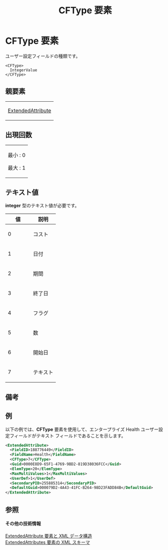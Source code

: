 ﻿---
title: CFType 要素
TOCTitle: CFType 要素
ms:assetid: c4a58f3b-68ef-419f-9d73-1a50b5bc019e
ms:mtpsurl: https://msdn.microsoft.com/ja-jp/library/Bb968675(v=office.12)
ms:contentKeyID: 16746349
ms.date: 06/30/2008
mtps_version: v=office.12
dev_langs:
- xml
ms.translationtype: HT
---

# CFType 要素

ユーザー設定フィールドの種類です。

    <CFType>
      IntegerValue
    </CFType>

## 親要素

<table>
<colgroup>
<col style="width: 100%" />
</colgroup>
<tbody>
<tr class="odd">
<td><p><a href="extendedattribute-element.md">ExtendedAttribute</a></p></td>
</tr>
</tbody>
</table>


## 出現回数


<table>
<colgroup>
<col style="width: 100%" />
</colgroup>
<tbody>
<tr class="odd">
<td><p>最小 : 0</p>
<p>最大 : 1</p></td>
</tr>
</tbody>
</table>


## テキスト値

**integer** 型のテキスト値が必要です。

<table>
<colgroup>
<col style="width: 50%" />
<col style="width: 50%" />
</colgroup>
<thead>
<tr class="header">
<th>値</th>
<th>説明</th>
</tr>
</thead>
<tbody>
<tr class="odd">
<td><p>0</p></td>
<td><p>コスト</p></td>
</tr>
<tr class="even">
<td><p>1</p></td>
<td><p>日付</p></td>
</tr>
<tr class="odd">
<td><p>2</p></td>
<td><p>期間</p></td>
</tr>
<tr class="even">
<td><p>3</p></td>
<td><p>終了日</p></td>
</tr>
<tr class="odd">
<td><p>4</p></td>
<td><p>フラグ</p></td>
</tr>
<tr class="even">
<td><p>5</p></td>
<td><p>数</p></td>
</tr>
<tr class="odd">
<td><p>6</p></td>
<td><p>開始日</p></td>
</tr>
<tr class="even">
<td><p>7</p></td>
<td><p>テキスト</p></td>
</tr>
</tbody>
</table>


## 備考

## 例

以下の例では、**CFType** 要素を使用して、エンタープライズ Health ユーザー設定フィールドがテキスト フィールドであることを示します。

``` xml
<ExtendedAttribute>
  <FieldID>188776449</FieldID>
  <FieldName>Health</FieldName>
  <CFType>7</CFType>
  <Guid>0000E8D9-65F1-4769-9BD2-819D38036FCC</Guid>
  <ElemType>20</ElemType>
  <MaxMultiValues>1</MaxMultiValues>
  <UserDef>1</UserDef>
  <SecondaryPID>255885314</SecondaryPID>
  <DefaultGuid>000079D2-4A43-41FC-B264-98D23FADD84B</DefaultGuid>
</ExtendedAttribute>
```

## 参照

#### その他の技術情報

[ExtendedAttribute 要素と XML データ構造](extendedattribute-elements-and-xml-structure.md)  
[ExtendedAttributes 要素の XML スキーマ](xml-schema-for-the-extendedattributes-element.md)

